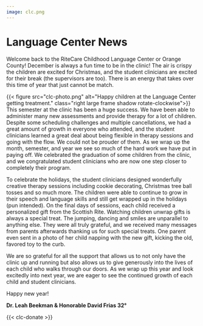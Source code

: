 ```yaml
---
image: clc.png
---
```


# Language Center News

Welcome back to the RiteCare Childhood Language Center or Orange County! December is always a fun time to be in the clinic! The air is crispy the children are excited for Christmas, and the student clinicians are excited for their break (the supervisors are too). There is an energy that takes over this time of year that just cannot be match. 

{{< figure src="clc-photo.png" alt="Happy children at the Language Center getting treatment." class="right large frame shadow rotate-clockwise">}}
This semester at the clinic has been a huge success. We have been able to administer many new assessments and provide therapy for a lot of children. Despite some scheduling challenges and multiple cancellations, we had a great amount of growth in everyone who attended, and the student clinicians learned a great deal about being flexible in therapy sessions and going with the flow. We could not be prouder of them. As we wrap up the month, semester, and year we see so much of the hard work we have put in paying off. We celebrated the graduation of some children from the clinic, and we congratulated student clinicians who are now one step closer to completely their program. 

To celebrate the holidays, the student clinicians designed wonderfully creative therapy sessions including cookie decorating, Christmas tree ball tosses and so much more. The children were able to continue to grow in their speech and language skills and still get wrapped up in the holidays (pun intended). On the final days of sessions, each child received a personalized gift from the Scottish Rite. Watching children unwrap gifts is always a special treat. The jumping, dancing and smiles are unparallel to anything else. They were all truly grateful, and we received many messages from parents afterwards thanking us for such special treats. One parent even sent in a photo of her child napping with the new gift, kicking the old, favored toy to the curb. 

We are so grateful for all the support that allows us to not only have the clinic up and running but also allows us to give generously into the lives of each child who walks through our doors. As we wrap up this year and look excitedly into next year, we are eager to see the continued growth of each child and student clinicians. 

Happy new year! 

**Dr. Leah Beekman & Honorable David Frias 32°**

{{< clc-donate >}}